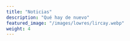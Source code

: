 ```yaml
---
title: "Noticias"
description: "Qué hay de nuevo"
featured_image: "/images/lowres/lircay.webp"
weight: 4
---
```


<!-- **Statement acá:** Vestibulum convallis, lorem a tempus semper, dui dui euismod elit, vitae placerat urna tortor vitae lacus. -->
